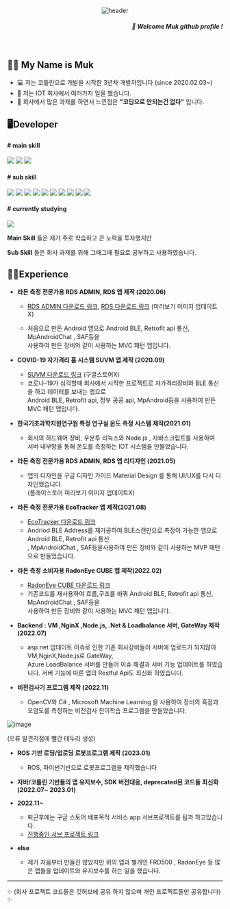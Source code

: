 
<div align="center">
  
![header](https://capsule-render.vercel.app/api?type=waving&text=Muk&fontColor=B1D5C2&color=659F7C&height=200)

</div>
<div align="right">
  
  
##### 👋 Welcome *Muk* github profile !
  
</div>

<br/>

## 🙋‍♂️ My Name is Muk
- 💻 저는 코틀린으로 개발을 시작한 3년차 개발자입니다 (since 2020.02.03~)
- 🔭 저는 IOT 회사에서 여러가지 일을 했습니다.
- 🌻 회사에서 많은 과제를 하면서 느낀점은 **"코딩으로 안되는건 없다"** 입니다. 


## 🖥Developer

#### # main skill

<p>
  <img src="https://img.shields.io/badge/Kotiln-7F52FF?style=for-the-badge&logo=Kotlin&logoColor=black">
  <img src="https://img.shields.io/badge/JAVA-007396?style=for-the-badge&logo=JAVA&logoColor=white">
  <img src="https://img.shields.io/badge/Android-3DDC84?style=for-the-badge&logo=Android&logoColor=black">
</p>

#### # sub skill

<p>
  <img src="https://img.shields.io/badge/Node.js-339933?style=for-the-badge&logo=Node.js&logoColor=black">
  <img src="https://img.shields.io/badge/NGINX-009639?style=for-the-badge&logo=NGINX&logoColor=black">
  <img src="https://img.shields.io/badge/RaspberryPi-A22846?style=for-the-badge&logo=RaspberryPi&logoColor=black">
  <img src="https://img.shields.io/badge/Linux-FCC624?style=for-the-badge&logo=Linux&logoColor=black">
  <img src="https://img.shields.io/badge/Ubuntu-E95420?style=for-the-badge&logo=Ubuntu&logoColor=black">
  <img src="https://img.shields.io/badge/MicrosoftAzure-0078D4?style=for-the-badge&logo=MicrosoftAzure&logoColor=black">
  <img src="https://img.shields.io/badge/C-A8B9CC?style=for-the-badge&logo=c&logoColor=black">
  <img src="https://img.shields.io/badge/ROS-22314E?style=for-the-badge&logo=ROS&logoColor=black">
  <img src="https://img.shields.io/badge/OpenCV-5C3EE8?style=for-the-badge&logo=OpenCV&logoColor=black">
  <img src="https://img.shields.io/badge/Python-3776AB?style=for-the-badge&logo=Python&logoColor=black">
</p>

#### # currently studying

<p>
  <img src="https://img.shields.io/badge/Flutter-02569B?style=for-the-badge&logo=Flutter&logoColor=black">
  
</p>



**Main Skill** 들은 제가 주로 학습하고 큰 노력을 투자했지만

**Sub Skill** 들은 회사 과제를 위해 그때그때 필요로 공부하고 사용하였습니다.


## 👨‍🏫Experience

- **라돈 측정 전문가용 RDS ADMIN, RDS 앱 제작 (2020.06)** 
  - <p>
  
       [RDS ADMIN 다운로드 링크](https://play.google.com/store/apps/details?id=kr.ftlab.radoneye_qube_admin),
       [RDS 다운로드 링크](https://play.google.com/store/apps/details?id=kr.ftlab.radoneye_qube) (미리보기 이미지 업데이트X)
    </p>
  - 처음으로 만든 Android 앱으로 Android BLE, Retrofit api 통신, MpAndroidChat , SAF등을<br/> 사용하여 만든 장비와 같이 사용하는 MVC 패턴 앱입니다. 
  
  
- **COVID-19 자가격리 홈 시스템 SUVM 앱 제작 (2020.09)** 
  - [SUVM 다운로드 링크](https://drive.google.com/file/d/1mCC4bV9szDAeLAlDfHprpTCYQMe3Hg90/view?usp=sharing) (구글스토어X)
  - 코로나-19가 심각할때 회사에서 시작한 프로젝트로 자가격리장비와 BLE 통신을 하고 데이터를 보내는 앱으로<br/>Android BLE, Retrofit api, 정부 공공 api, MpAndroid등을 사용하여 만든 MVC 패턴 앱입니다.

- **한국기초과학지원연구원 특정 연구실 온도 측정 시스템 제작(2021.01)**
  - 회사의 하드웨어 장비, 우분투 리눅스와 Node.js , 자바스크립트를 사용하여<br>서버 내부망을 통해 온도를 측정하는 IOT 시스템을 만들었습니다. 
   
- **라돈 측정 전문가용 RDS ADMIN, RDS 앱 리디자인 (2021.05)**
  - 앱의 디자인을 구글 디자인 가이드 Material Design 를 통해 UI/UX를 다시 디자인했습니다.<br/>(플레이스토어 미리보기 이미지 업데이트X)

- **라돈 측정 전문가용 EcoTracker 앱 제작(2021.08)**
  - [EcoTracker 다운로드 링크](https://play.google.com/store/apps/details?id=io.ecosense.ecotracker)
  - Andriod BLE Address를 재가공하여 BLE스캔만으로 측정이 가능한 앱으로 Android BLE, Retrofit api 통신<br>, MpAndroidChat , SAF등을사용하여 만든 장비와 같이 사용하는 MVP 패턴 으로 만들었습니다. 

- **라돈 측정 소비자용 RadonEye CUBE 앱 제작(2022.02)**
  - [RadonEye CUBE 다운로드 링크](https://play.google.com/store/apps/details?id=kr.ahn.ftlab_rds)
  - 기존코드를 재사용하여 흐름,구조를 바꿔 Android BLE, Retrofit api 통신, MpAndroidChat , SAF등을 <br>사용하여 만든 장비와 같이 사용하는 MVC 패턴 앱입니다.

- **Backend : VM ,NginX ,Node.js, .Net & Loadbalance 서버, GateWay 제작 (2022.07)**
  - asp.net 업데이트 이슈로 인한 기존 회사장비들이 서버에 업로드가 되지않아 VM,NginX,Node.js로 GateWay,<br> Azure LoadBalance 서버를 만들어 이슈 해결과 서버 기능 업데이트를 하였습니다. 서버 기능에 따른 앱의 Restful Api도 최신화 하였습니다.


- **비전검사기 프로그램 제작 (2022.11)**
  - OpenCV와 C# , Microsoft Machine Learning 을 사용하여 장비의 흑점과 오염도를 측정하는 
비전검사 전이학습 프로그램을 만들었습니다.

![image](https://user-images.githubusercontent.com/59686942/210389397-0b80d851-ccc1-4795-8620-e24ac83c2779.png)


(오류 발견지점에 빨간 테두리 생성)

- **ROS 기반 로딩/업로딩 로봇프로그램 제작 (2023.01)**
  - ROS, 파이썬기반으로 로봇프로그램을 제작했습니다


- **자바/코틀린 기반들의 앱 유지보수, SDK 버전대응, deprecated된 코드들 최신화 (2022.07~ 2023.01)**
  

- **2022.11~**
  - 퇴근후에는 구글 스토어 배포목적 서비스 app 서브프로젝트를 팀과 하고있습니다.
  - [진행중인 서브 프로젝트 링크](https://github.com/rhdqngusanr/book_stack_android)

- **else**
  - 제가 처음부터 만들진 않았지만 위의 앱과 별개인 FRD500 , RadonEye 등 많은 앱들을 업데이트와 유지보수를 하는 일을 했습니다.
  
  
***

✨ (회사 프로젝트 코드들은 깃허브에 공유 하지 않으며 개인 프로젝트들만 공유합니다) ✨
  


</div>
